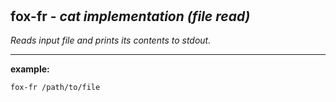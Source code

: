 ‎
=

## fox-fr - *cat implementation (file read)*

*Reads input file and prints its contents to stdout.*

------------------------------------------------------

**example:**

    fox-fr /path/to/file

